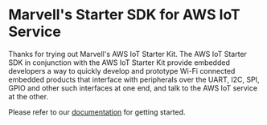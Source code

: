 # Marvell's Starter SDK for AWS IoT Service

Thanks for trying out Marvell's AWS IoT Starter Kit. The AWS IoT Starter SDK in conjunction with the AWS IoT Starter Kit provide embedded developers a way to quickly develop and prototype Wi-Fi connected embedded products that interface with peripherals over the UART, I2C, SPI, GPIO and other such interfaces at one end, and talk to the AWS IoT service at the other.

Please refer to our [documentation](https://github.com/marvell-iot/aws_starter_sdk/wiki) for getting started.
